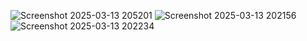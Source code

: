 
![Screenshot 2025-03-13 205201](https://github.com/user-attachments/assets/9ff82746-d4b2-4a30-9330-cddf01899124)
![Screenshot 2025-03-13 202156](https://github.com/user-attachments/assets/fa0e33d0-8dce-46e2-bda9-041e5e1f8c1e)
![Screenshot 2025-03-13 202234](https://github.com/user-attachments/assets/a0cf674e-bc44-44a5-8aee-5679ff6c60a3)

